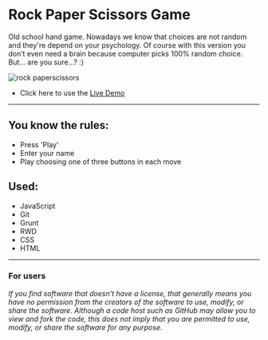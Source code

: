 <h1>Rock Paper Scissors Game</h1>
<p>Old school hand game. Nowadays we know that choices are not random and they're depend on your psychology. Of course with this version you don’t even need a brain because computer picks 100% random choice. But... are you sure...? :)
</p>


![rock paperscissors](https://user-images.githubusercontent.com/28759821/29362381-14ef667a-828c-11e7-8e0a-5b32597244d5.jpg)



<ul>
  <li>Click here to use the <a href="https://radoslawperczynski.github.io/-miniapp-Rock_Paper_Scissors_Game/"> Live Demo </a></li>
</ul>

<hr>

<h2>You know the rules: </h2>
<ul>
  <li>Press 'Play'</li>
  <li>Enter your name</li>
  <li>Play choosing one of three buttons in each move</li>
</ul>

<h2>Used:</h2>
<ul>
  <li>JavaScript</li>
  <li>Git</li>
  <li>Grunt</li>
  <li>RWD</li>
  <li>CSS</li>
  <li>HTML</li>
</ul>

<hr>

<h3>For users</h3>
<i>If you find software that doesn’t have a license, that generally means you have no permission from the creators of the software to use, modify, or share the software. Although a code host such as GitHub may allow you to view and fork the code, this does not imply that you are permitted to use, modify, or share the software for any purpose.</i>
